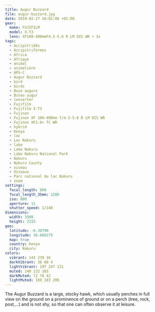 ```yaml
---
title: Augur Buzzard
file: augur-buzzard.jpg
date: 2019-02-27 16:02:00 +01:00
gear:
  make: FUJIFILM
  model: X-T3
  lens: XF100-400mmF4.5-5.6 R LM OIS WR + 2x
tags:
  - Accipitridés
  - Accipitriformes
  - Africa
  - Afrique
  - animal
  - animalière
  - APS-C
  - Augur Buzzard
  - bird
  - birds
  - Buse augure
  - Buteo augur
  - converter
  - Fujifilm
  - Fujifilm X-T3
  - Fujinon
  - Fujinon XF 100-400mm f/4.5-5.6 R LM OIS WR
  - Fujinon XF2.0× TC WR
  - hybrid
  - Kenya
  - lac
  - Lac Nakuru
  - lake
  - Lake Nakuru
  - Lake Nakuru National Park
  - Nakuru
  - Nakuru County
  - oiseau
  - Oiseaux
  - Parc national du lac Nakuru
  - zoom
settings:
  focal_length: 800
  focal_length_35mm: 1200
  iso: 800
  aperture: 11
  shutter_speed: 1/240
dimensions:
  width: 3500
  height: 2333
geo:
  latitude: -0.30799
  longitude: 36.088175
  map: true
  country: Kenya
  city: Nakuru
colors:
  vibrant: 143 239 16
  darkVibrant: 36 60 4
  lightVibrant: 197 247 131
  muted: 140 132 103
  darkMuted: 72 78 42
  lightMuted: 169 183 206
---
```


The Augur Buzzard is a large, stocky hawk, which usually perches in full view on the ground on a prominence of ground or on a perch (tree, rock, post,…) and is not shy, so that one can often observe it at leisure.
